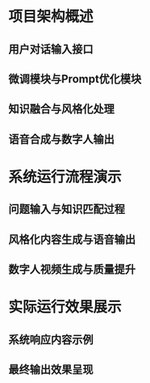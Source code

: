 # 项目架构概述

## 用户对话输入接口

## 微调模块与Prompt优化模块

## 知识融合与风格化处理

## 语音合成与数字人输出

# 系统运行流程演示

## 问题输入与知识匹配过程

## 风格化内容生成与语音输出

## 数字人视频生成与质量提升

# 实际运行效果展示

## 系统响应内容示例

## 最终输出效果呈现